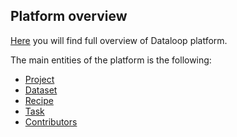 ## Platform overview

[Here](https://dataloop.ai/docs/dataloop-overview) you will find full overview of Dataloop platform. 

The main entities of the platform is the following: 

 - [Project](https://dataloop.ai/docs/project)
 - [Dataset](https://dataloop.ai/docs/dataset)
 - [Recipe](https://dataloop.ai/docs/ontology)
 - [Task](https://dataloop.ai/docs/tasks-assignments)
 - [Contributors](https://dataloop.ai/docs/contributor-roles)
 











